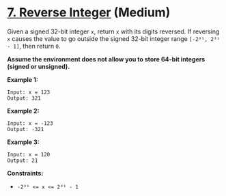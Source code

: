 # [7. Reverse Integer][link] (Medium)

[link]: https://leetcode.com/problems/reverse-integer/

Given a signed 32-bit integer `x`, return `x` with its digits reversed. If
reversing `x` causes the value to go outside the signed 32-bit integer range
`[-2³¹, 2³¹ - 1]`, then return `0`.

**Assume the environment does not allow you to store 64-bit integers (signed or unsigned).**

**Example 1:**

```text
Input: x = 123
Output: 321
```

**Example 2:**

```text
Input: x = -123
Output: -321
```

**Example 3:**

```text
Input: x = 120
Output: 21
```

**Constraints:**

- `-2³¹ <= x <= 2³¹ - 1`
